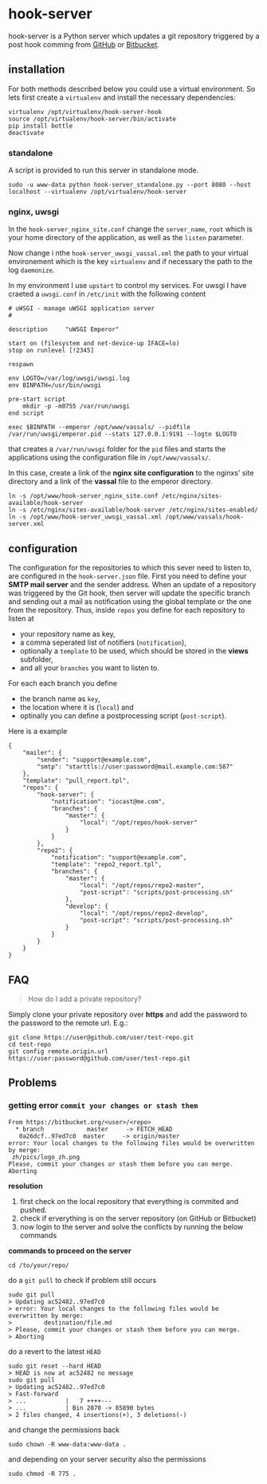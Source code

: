 # hook-server

hook-server is a Python server which updates a git repository triggered by a post hook comming from [GitHub](https://developer.github.com/webhooks/) or [Bitbucket](https://confluence.atlassian.com/display/BITBUCKET/Manage+Bitbucket+hooks).

## installation

For both methods described below you could use a virtual environment. So lets first create a ```virtualenv``` and install the necessary dependencies:

	virtualenv /opt/virtualenv/hook-server-hook
	source /opt/virtualenv/hook-server/bin/activate
	pip install bottle
	deactivate


### standalone

A script is provided to run this server in standalone mode.

	sudo -u www-data python hook-server_standalone.py --port 8080 --host localhost --virtualenv /opt/virtualenv/hook-server


### nginx, uwsgi

In the ```hook-server_nginx_site.conf``` change the ```server_name```, ```root``` which is your home directory of the application, as well as the ```listen``` parameter.

Now change i nthe ```hook-server_uwsgi_vassal.xml``` the path to your virtual environement which is the key ```virtualenv``` and if necessary the path to the log ```daemonize```.

In my environment I use ```upstart``` to control my services. For uwsgi I have craeted a ```uwsgi.conf``` in ```/etc/init``` with the following content


	# uWSGI - manage uWSGI application server
	#
	
	description     "uWSGI Emperor"
	
	start on (filesystem and net-device-up IFACE=lo)
	stop on runlevel [!2345]
	
	respawn
	
	env LOGTO=/var/log/uwsgi/uwsgi.log
	env BINPATH=/usr/bin/uwsgi
	
	pre-start script
		mkdir -p -m0755 /var/run/uwsgi
	end script
	
	exec $BINPATH --emperor /opt/www/vassals/ --pidfile /var/run/uwsgi/emperor.pid --stats 127.0.0.1:9191 --logto $LOGTO


that creates a ```/var/run/uwsgi``` folder for the ```pid``` files and starts the applications using the configuration file in ```/opt/www/vassals/```.

In this case, create a link of the **nginx site configuration** to the nginxs' site directory and a link of the **vassal** file to the emperor directory.

	ln -s /opt/www/hook-server_nginx_site.conf /etc/nginx/sites-available/hook-server
	ln -s /etc/nginx/sites-available/hook-server /etc/nginx/sites-enabled/
	ln -s /opt/www/hook-server_uwsgi_vassal.xml /opt/www/vassals/hook-server.xml


## configuration

The configuration for the repositories to which this sever need to listen to, are configured in the ```hook-server.json``` file. First you need to define your **SMTP mail server** and the sender address. When an update of a repository was triggered by the Git hook, then server will update the specific branch and sending out a mail as notification using the global template or the one from the repository. Thus, inside ```repos``` you define for each repository to listen at

* your repository name as key,
* a comma seperated list of notifiers (```notification```),
* optionally a ```template``` to be used, which should be stored in the **views** subfolder,
* and all your ```branches``` you want to listen to.

For each each branch you define

* the branch name as ```key```,
* the location where it is (```local```) and
* optinally you can define a postprocessing script (```post-script```).

Here is a example

	{
		"mailer": {
			"sender": "support@example.com",
			"smtp": "starttls://user:password@mail.example.com:587"
		},
		"template": "pull_report.tpl",
		"repos": {
			"hook-server": {
				"notification": "iocast@me.com",
				"branches": {
					"master": {
						"local": "/opt/repos/hook-server"
					}
				}
			},
			"repo2": {
				"notification": "support@example.com",
				"template": "repo2_report.tpl",
				"branches": {
					"master": {
						"local": "/opt/repos/repo2-master",
						"post-script": "scripts/post-processing.sh"
					},
					"develop": {
						"local": "/opt/repos/repo2-develop",
						"post-script": "scripts/post-processing.sh"
					}
				}
			}
		}
	}



## FAQ

> How do I add a private repository?

Simply clone your private repository over **https** and add the password to the password to the remote url. E.g.:

	git clone https://user@github.com/user/test-repo.git
	cd test-repo
	git config remote.origin.url https://user:password@github.com/user/test-repo.git


## Problems

### getting error `commit your changes or stash them`

    From https://bitbucket.org/<user>/<repo>
      * branch            master     -> FETCH_HEAD
       0a26dcf..97ed7c0  master     -> origin/master
    error: Your local changes to the following files would be overwritten by merge:
     zh/pics/logo_zh.png
    Please, commit your changes or stash them before you can merge.
    Aborting


**resolution**

1. first check on the local repository that everything is commited and pushed.
2. check if erverything is on the server repository (on GitHub or Bitbucket)
3. now login to the server and solve the conflicts by running the below commands

**commands to proceed on the server**

    cd /to/your/repo/

do a `git pull` to check if problem still occurs

    sudo git pull
    > Updating ac52482..97ed7c0
    > error: Your local changes to the following files would be overwritten by merge:
    >         destination/file.md
    > Please, commit your changes or stash them before you can merge.
    > Aborting

do a revert to the latest `HEAD`

    sudo git reset --hard HEAD
    > HEAD is now at ac52482 no message
    sudo git pull
    > Updating ac52482..97ed7c0
    > Fast-forward
    > ...           |   7 ++++---
    > ...           | Bin 2870 -> 85890 bytes
    > 2 files changed, 4 insertions(+), 3 deletions(-)

and change the permissions back

    sudo chown -R www-data:www-data .

and depending on your server security also the permissions

    sudo chmod -R 775 .



